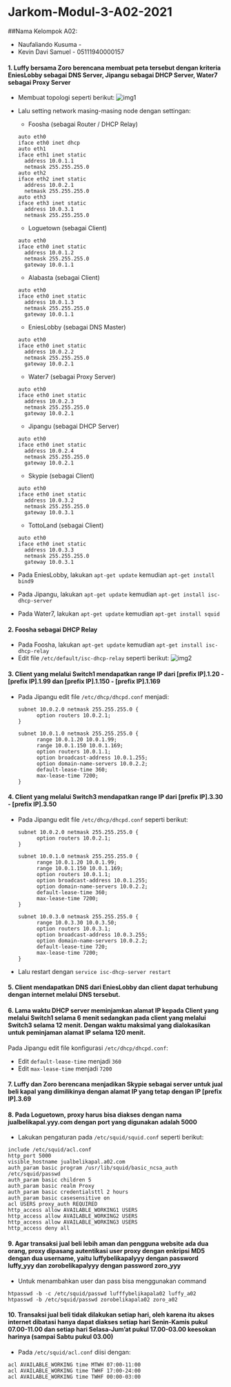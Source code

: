 # Jarkom-Modul-3-A02-2021

##Nama Kelompok A02:
- Naufaliando Kusuma -
- Kevin Davi Samuel - 05111940000157

#### 1. Luffy bersama Zoro berencana membuat peta tersebut dengan kriteria EniesLobby sebagai DNS Server, Jipangu sebagai DHCP Server, Water7 sebagai Proxy Server
- Membuat topologi seperti berikut:
  ![img1](https://i.postimg.cc/Cx3Bw5ZT/image.png)<br/>
- Lalu setting network masing-masing node dengan settingan:<br/>
  - Foosha (sebagai Router / DHCP Relay)
  ```
  auto eth0
  iface eth0 inet dhcp
  auto eth1
  iface eth1 inet static
    address 10.0.1.1
    netmask 255.255.255.0
  auto eth2
  iface eth2 inet static
    address 10.0.2.1
    netmask 255.255.255.0
  auto eth3
  iface eth3 inet static
    address 10.0.3.1
    netmask 255.255.255.0
  ```

  - Loguetown (sebagai Client)
  ```
  auto eth0
  iface eth0 inet static
    address 10.0.1.2
    netmask 255.255.255.0
    gateway 10.0.1.1
  ```

  - Alabasta (sebagai Client)
  ```
  auto eth0
  iface eth0 inet static
    address 10.0.1.3
    netmask 255.255.255.0
    gateway 10.0.1.1
  ```

  - EniesLobby (sebagai DNS Master)
  ```
  auto eth0
  iface eth0 inet static
    address 10.0.2.2
    netmask 255.255.255.0
    gateway 10.0.2.1
  ```

  - Water7 (sebagai Proxy Server)
  ```
  auto eth0
  iface eth0 inet static
    address 10.0.2.3
    netmask 255.255.255.0
    gateway 10.0.2.1
  ```

  - Jipangu (sebagai DHCP Server)
  ```
  auto eth0
  iface eth0 inet static
    address 10.0.2.4
    netmask 255.255.255.0
    gateway 10.0.2.1
  ```

  - Skypie (sebagai Client)
  ```
  auto eth0
  iface eth0 inet static
    address 10.0.3.2
    netmask 255.255.255.0
    gateway 10.0.3.1
  ```

  - TottoLand (sebagai Client)
  ```
  auto eth0
  iface eth0 inet static
    address 10.0.3.3
    netmask 255.255.255.0
    gateway 10.0.3.1
  ```
- Pada EniesLobby, lakukan `apt-get update` kemudian `apt-get install bind9`
- Pada Jipangu, lakukan `apt-get update` kemudian `apt-get install isc-dhcp-server`
- Pada Water7, lakukan `apt-get update` kemudian `apt-get install squid`

#### 2. Foosha sebagai DHCP Relay
- Pada Foosha, lakukan `apt-get update` kemudian `apt-get install isc-dhcp-relay`
- Edit file `/etc/default/isc-dhcp-relay` seperti berikut:
  ![img2](https://i.postimg.cc/GpschxWq/image.png)<br/>

#### 3. Client yang melalui Switch1 mendapatkan range IP dari [prefix IP].1.20 - [prefix IP].1.99 dan [prefix IP].1.150 - [prefix IP].1.169
- Pada Jipangu edit file `/etc/dhcp/dhcpd.conf` menjadi:
  ```
  subnet 10.0.2.0 netmask 255.255.255.0 {
        option routers 10.0.2.1;
  }

  subnet 10.0.1.0 netmask 255.255.255.0 {
        range 10.0.1.20 10.0.1.99;
        range 10.0.1.150 10.0.1.169;
        option routers 10.0.1.1;
        option broadcast-address 10.0.1.255;
        option domain-name-servers 10.0.2.2;
        default-lease-time 360;
        max-lease-time 7200;
  }
  ```

#### 4. Client yang melalui Switch3 mendapatkan range IP dari [prefix IP].3.30 - [prefix IP].3.50 
- Pada Jipangu edit file `/etc/dhcp/dhcpd.conf` seperti berikut:
  ```
  subnet 10.0.2.0 netmask 255.255.255.0 {
        option routers 10.0.2.1;
  }

  subnet 10.0.1.0 netmask 255.255.255.0 {
        range 10.0.1.20 10.0.1.99;
        range 10.0.1.150 10.0.1.169;
        option routers 10.0.1.1;
        option broadcast-address 10.0.1.255;
        option domain-name-servers 10.0.2.2;
        default-lease-time 360;
        max-lease-time 7200;
  }
  
  subnet 10.0.3.0 netmask 255.255.255.0 {
        range 10.0.3.30 10.0.3.50;
        option routers 10.0.3.1;
        option broadcast-address 10.0.3.255;
        option domain-name-servers 10.0.2.2;
        default-lease-time 720;
        max-lease-time 7200;
  }
  ```
- Lalu restart dengan `service isc-dhcp-server restart`

#### 5. Client mendapatkan DNS dari EniesLobby dan client dapat terhubung dengan internet melalui DNS tersebut.

#### 6. Lama waktu DHCP server meminjamkan alamat IP kepada Client yang melalui Switch1 selama 6 menit sedangkan pada client yang melalui Switch3 selama 12 menit. Dengan waktu maksimal yang dialokasikan untuk peminjaman alamat IP selama 120 menit.
Pada Jipangu edit file konfigurasi `/etc/dhcp/dhcpd.conf`:
- Edit `default-lease-time` menjadi `360`
- Edit `max-lease-time` menjadi `7200`

#### 7. Luffy dan Zoro berencana menjadikan Skypie sebagai server untuk jual beli kapal yang dimilikinya dengan alamat IP yang tetap dengan IP [prefix IP].3.69

#### 8. Pada Loguetown, proxy harus bisa diakses dengan nama jualbelikapal.yyy.com dengan port yang digunakan adalah 5000
- Lakukan pengaturan pada `/etc/squid/squid.conf` seperti berikut:
```
include /etc/squid/acl.conf
http_port 5000
visible_hostname jualbelikapal.a02.com
auth_param basic program /usr/lib/squid/basic_ncsa_auth /etc/squid/passwd
auth_param basic children 5
auth_param basic realm Proxy
auth_param basic credentialsttl 2 hours
auth_param basic casesensitive on
acl USERS proxy_auth REQUIRED
http_access allow AVAILABLE_WORKING1 USERS
http_access allow AVAILABLE_WORKING2 USERS
http_access allow AVAILABLE_WORKING3 USERS
http_access deny all
```

#### 9. Agar transaksi jual beli lebih aman dan pengguna website ada dua orang, proxy dipasang autentikasi user proxy dengan enkripsi MD5 dengan dua username, yaitu luffybelikapalyyy dengan password luffy_yyy dan zorobelikapalyyy dengan password zoro_yyy 
- Untuk menambahkan user dan pass bisa menggunakan command
```
htpasswd -b -c /etc/squid/passwd lufffybelikapala02 luffy_a02
htpasswd -b /etc/squid/passwd zorobelikapala02 zoro_a02
```

#### 10. Transaksi jual beli tidak dilakukan setiap hari, oleh karena itu akses internet dibatasi hanya dapat diakses setiap hari Senin-Kamis pukul 07.00-11.00 dan setiap hari Selasa-Jum’at pukul 17.00-03.00 keesokan harinya (sampai Sabtu pukul 03.00)
- Pada `/etc/squid/acl.conf` diisi dengan:
```
acl AVAILABLE_WORKING time MTWH 07:00-11:00
acl AVAILABLE_WORKING time TWHF 17:00-24:00
acl AVAILABLE_WORKING time TWHF 00:00-03:00
```

